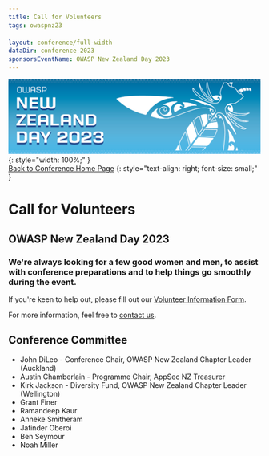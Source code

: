 ```yaml
---
title: Call for Volunteers
tags: owaspnz23

layout: conference/full-width
dataDir: conference-2023
sponsorsEventName: OWASP New Zealand Day 2023
---
```



[![Web Banner](/assets/images/2023_Banner_Graphic-Gradient.jpeg)](/conference/){: style="width: 100%;" }   
[Back to Conference Home Page](index.md)
{: style="text-align: right; font-size: small;" }

# Call for Volunteers

## OWASP New Zealand Day 2023

### We're always looking for a few good women and men, to assist with conference preparations and to help things go smoothly during the event.

If you're keen to help out, please fill out our [Volunteer Information Form](https://forms.gle/c3hqZDhGufTC62yw7).

For more information, feel free to [contact us](mailto:info@appsec.org.nz).

## Conference Committee

* John DiLeo - Conference Chair, OWASP New Zealand Chapter Leader (Auckland)
* Austin Chamberlain - Programme Chair, AppSec NZ Treasurer
* Kirk Jackson - Diversity Fund, OWASP New Zealand Chapter Leader (Wellington)
* Grant Finer
* Ramandeep Kaur
* Anneke Smitheram
* Jatinder Oberoi
* Ben Seymour
* Noah Miller
